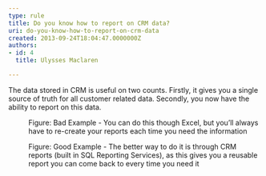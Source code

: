 ```yaml
---
type: rule
title: Do you know how to report on CRM data?
uri: do-you-know-how-to-report-on-crm-data
created: 2013-09-24T18:04:47.0000000Z
authors:
- id: 4
  title: Ulysses Maclaren

---
```




<span class='intro'> <p>The data stored in CRM is useful on two counts. Firstly, it gives you a single source of truth for all customer related data. Secondly, you now have the ability to report on this data.</p> </span>

<dl class="badImage"><dt>
      <img src="/Communication/RulesToBetterCRMForUsers/PublishingImages/report-crm-bad.jpg" alt="" />
   </dt><dd>Figure&#58; Bad Example - You can do this though Excel, but you’ll always have to re-create your reports each time you need the information</dd></dl>
<dl class="goodImage">
   <dt>
      <img src="/Communication/RulesToBetterCRMForUsers/PublishingImages/report-crm-good.jpg" alt="" />
   </dt><dd>Figure&#58; Good Example - The better way to do it is through CRM reports (built in SQL Reporting Services), as this gives you a reusable report you can come back to every time you need it​</dd></dl>


